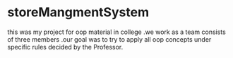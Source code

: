 # storeMangmentSystem
this was my project for oop material in college .we work as a team consists of three members .our goal was to  try to apply all oop concepts under specific rules decided by the Professor.
